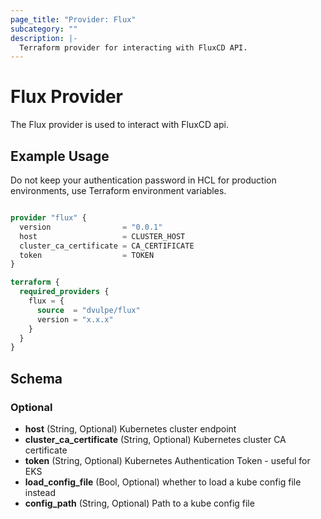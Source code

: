 ```yaml
---
page_title: "Provider: Flux"
subcategory: ""
description: |-
  Terraform provider for interacting with FluxCD API.
---
```


# Flux Provider

The Flux provider is used to interact with FluxCD api.

## Example Usage

Do not keep your authentication password in HCL for production environments, use Terraform environment variables.

```terraform

provider "flux" {
  version                = "0.0.1"
  host                   = CLUSTER_HOST
  cluster_ca_certificate = CA_CERTIFICATE
  token                  = TOKEN
}

terraform {
  required_providers {
    flux = {
      source  = "dvulpe/flux"
      version = "x.x.x"
    }
  }
}

```

## Schema

### Optional
- **host** (String, Optional) Kubernetes cluster endpoint
- **cluster_ca_certificate** (String, Optional) Kubernetes cluster CA certificate
- **token** (String, Optional) Kubernetes Authentication Token - useful for EKS
- **load_config_file** (Bool, Optional) whether to load a kube config file instead
- **config_path** (String, Optional) Path to a kube config file
